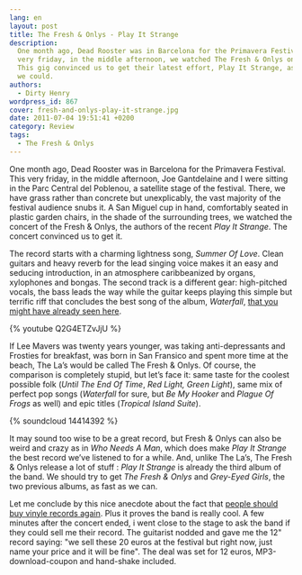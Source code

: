 ```yaml
---
lang: en
layout: post
title: The Fresh & Onlys - Play It Strange
description:
  One month ago, Dead Rooster was in Barcelona for the Primavera Festival. This
  very friday, in the middle afternoon, we watched The Fresh & Onlys on stage.
  This gig convinced us to get their latest effort, Play It Strange, as soon as
  we could.
authors:
  - Dirty Henry
wordpress_id: 867
cover: fresh-and-onlys-play-it-strange.jpg
date: 2011-07-04 19:51:41 +0200
category: Review
tags:
  - The Fresh & Onlys
---
```


One month ago, Dead Rooster was in Barcelona for the Primavera Festival. This
very friday, in the middle afternoon, Joe Gantdelaine and I were sitting in the
Parc Central del Poblenou, a satellite stage of the festival. There, we have
grass rather than concrete but unexplicably, the vast majority of the festival
audience snubs it. A San Miguel cup in hand, comfortably seated in plastic
garden chairs, in the shade of the surrounding trees, we watched the concert of
the Fresh & Onlys, the authors of the recent _Play It Strange_. The concert
convinced us to get it.

The record starts with a charming lightness song, _Summer Of Love_. Clean
guitars and heavy reverb for the lead singing voice makes it an easy and
seducing introduction, in an atmosphere caribbeanized by organs, xylophones and
bongas. The second track is a different gear: high-pitched vocals, the bass
leads the way while the guitar keeps playing this simple but terrific riff that
concludes the best song of the album, _Waterfall_, [that you might have already
seen here][i706].

{% youtube Q2G4ETZvJjU %}

If Lee Mavers was twenty years younger, was taking anti-depressants and Frosties
for breakfast, was born in San Fransico and spent more time at the beach, The
La’s would be called The Fresh & Onlys. Of course, the comparison is completely
stupid, but let’s face it: same taste for the coolest possible folk (_Until The
End Of Time_, _Red Light, Green Light_), same mix of perfect pop songs
(_Waterfall_ for sure, but _Be My Hooker_ and _Plague Of Frogs_ as well) and
epic titles (_Tropical Island Suite_).

{% soundcloud 14414392 %}

It may sound too wise to be a great record, but Fresh & Onlys can also be weird
and crazy as in _Who Needs A Man_, which does make _Play It Strange_ the best
record we’ve listened to for a while. And, unlike The La’s, The Fresh & Onlys
release a lot of stuff : _Play It Strange_ is already the third album of the
band. We should try to get _The Fresh & Onlys_ and _Grey-Eyed Girls_, the two
previous albums, as fast as we can.

Let me conclude by this nice anecdote about the fact that [people should buy
vinyle records again][i849]. Plus it proves the band is really cool. A few
minutes after the concert ended, i went close to the stage to ask the band if
they could sell me their record. The guitarist nodded and gave me the 12" record
saying: "we sell these 20 euros at the festival but right now, just name your
price and it will be fine". The deal was set for 12 euros, MP3-download-coupon
and hand-shake included.

[i706]: https://www.deadrooster.org/compile-mp3-du-net-03/
[i849]:
  https://www.deadrooster.org/plaidoyer-en-faveur-du-retour-du-disque-vinyle/
